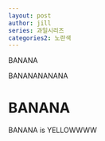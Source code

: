 ```yaml
---
layout: post
author: jill
series: 과일시리즈
categories2: 노란색
---
```

BANANA

BANANANANANA

# BANANA

BANANA is YELLOWWWW